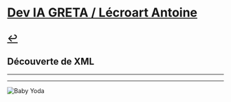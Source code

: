 # [Dev IA GRETA / Lécroart Antoine](https://github.com/Dev-IA-2024/antoine.lecroart)

[↩️](..)
---

## Découverte de XML

---
---
![Baby Yoda](https://images3.alphacoders.com/110/1108129.jpg)
